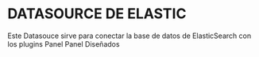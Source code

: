 # DATASOURCE DE ELASTIC 
Este Datasouce sirve para conectar la base de datos de ElasticSearch con los plugins Panel Panel Diseñados 